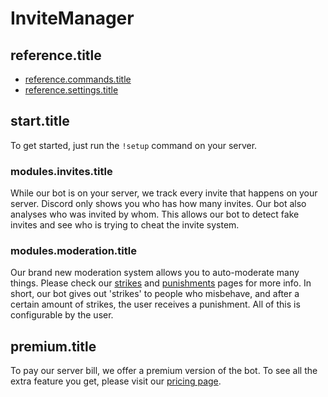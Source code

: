 # InviteManager

## reference.title

- [reference.commands.title](/pl/reference/commands.md)
- [reference.settings.title](/pl/reference/settings.md)

## start.title

To get started, just run the `!setup` command on your server.

### modules.invites.title

While our bot is on your server, we track every invite that happens on your server. Discord only shows you who has how many invites. Our bot also analyses who was invited by whom. This allows our bot to detect fake invites and see who is trying to cheat the invite system.

### modules.moderation.title

Our brand new moderation system allows you to auto-moderate many things. Please check our [strikes](modules/moderation/strikes.md#what-are-strikes) and [punishments](modules/moderation/punishments.md#what-are-punishments) pages for more info. In short, our bot gives out 'strikes' to people who misbehave, and after a certain amount of strikes, the user receives a punishment. All of this is configurable by the user.

## premium.title

To pay our server bill, we offer a premium version of the bot. To see all the extra feature you get, please visit our [pricing page](premium/tiers.md#pricing).
